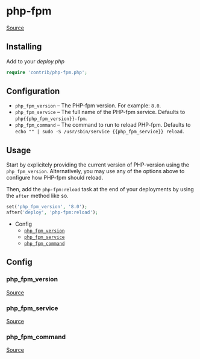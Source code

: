 <!-- DO NOT EDIT THIS FILE! -->
<!-- Instead edit contrib/php-fpm.php -->
<!-- Then run bin/docgen -->

# php-fpm

[Source](/contrib/php-fpm.php)


## Installing

Add to your _deploy.php_

```php
require 'contrib/php-fpm.php';
```

## Configuration

- `php_fpm_version` – The PHP-fpm version. For example: `8.0`.
- `php_fpm_service` – The full name of the PHP-fpm service. Defaults to `php{{php_fpm_version}}-fpm`.
- `php_fpm_command` – The command to run to reload PHP-fpm. Defaults to `echo "" | sudo -S /usr/sbin/service {{php_fpm_service}} reload`.

## Usage

Start by explicitely providing the current version of PHP-version using the `php_fpm_version`.
Alternatively, you may use any of the options above to configure how PHP-fpm should reload.

Then, add the `php-fpm:reload` task at the end of your deployments by using the `after` method like so.

```php
set('php_fpm_version', '8.0');
after('deploy', 'php-fpm:reload');
```



* Config
  * [`php_fpm_version`](#php_fpm_version)
  * [`php_fpm_service`](#php_fpm_service)
  * [`php_fpm_command`](#php_fpm_command)

## Config
### php_fpm_version
[Source](https://github.com/deployphp/deployer/search?q=%22php_fpm_version%22+in%3Afile+language%3Aphp+path%3Acontrib+filename%3Aphp-fpm.php)



### php_fpm_service
[Source](https://github.com/deployphp/deployer/search?q=%22php_fpm_service%22+in%3Afile+language%3Aphp+path%3Acontrib+filename%3Aphp-fpm.php)



### php_fpm_command
[Source](https://github.com/deployphp/deployer/search?q=%22php_fpm_command%22+in%3Afile+language%3Aphp+path%3Acontrib+filename%3Aphp-fpm.php)




